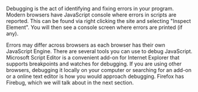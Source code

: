 Debugging is the act of identifying and fixing errors in your program. Modern browsers have JavaScript console where errors in scripts are reported. This can be found via right clicking the site and selecting "Inspect Element". You will then see a console screen where errors are printed (if any).

Errors may differ across browsers as each browser has their own JavaScript Engine. There are several tools you can use to debug JavaScript. Microsoft Script Editor is a convenient add-on for Internet Explorer that supports breakpoints and watches for debugging. If you are using other browsers, debugging it locally on your computer or searching for an add-on or a online text editor is how you would approach debugging. Firefox has Firebug, which we will talk about in the next section.
